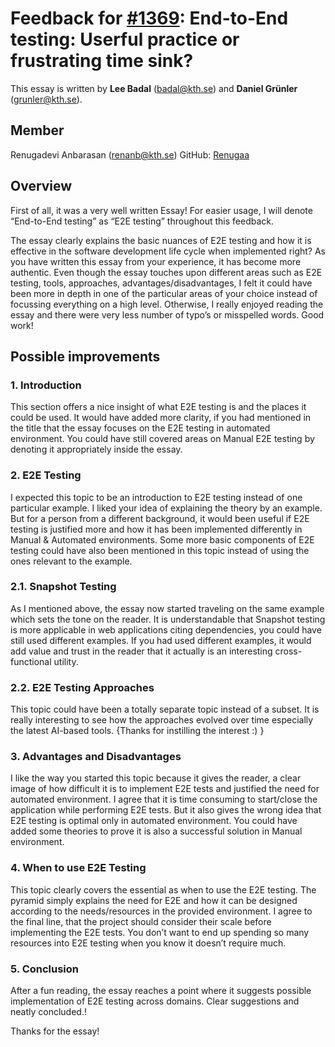 # Feedback for [#1369](https://github.com/KTH/devops-course/pull/1369): End-to-End testing: Userful practice or frustrating time sink?
This essay is written by **Lee Badal** (badal@kth.se) and **Daniel Grünler** (grunler@kth.se).


## Member
Renugadevi Anbarasan (renanb@kth.se) GitHub: [Renugaa](https://github.com/Renugaa/)


## Overview
First of all, it was a very well written Essay! For easier usage, I will denote “End-to-End testing” as “E2E testing” throughout this feedback.

The essay clearly explains the basic nuances of E2E testing and how it is effective in the software development life cycle when implemented right? As you have written this essay from your experience, it has become more authentic. Even though the essay touches upon different areas such as E2E testing, tools, approaches, advantages/disadvantages, I felt it could have been more in depth in one of the particular areas of your choice instead of focussing everything on a high level. Otherwise, I really enjoyed reading the essay and there were very less number of typo’s or misspelled words. Good work! 


## Possible improvements

### 1. Introduction

This section offers a nice insight of what E2E testing is and the places it could be used. It would have added more clarity, if you had mentioned in the title that the essay focuses on the E2E testing in automated environment. You could have still covered areas on Manual E2E testing by denoting it appropriately inside the essay.


### 2. E2E Testing 

I expected this topic to be an introduction to E2E testing instead of one particular example. I liked your idea of explaining the theory by an example. But for a person from a different background, it would been useful if E2E testing is justified more and how it has been implemented differently in Manual & Automated environments. Some more basic components of E2E testing could have also been mentioned in this topic instead of using the ones relevant to the example.


### 2.1.	Snapshot Testing

As I mentioned above, the essay now started traveling on the same example which sets the tone on the reader.  It is understandable that Snapshot testing is more applicable in web applications citing dependencies, you could have still used different examples. If you had used different examples, it would add value and trust in the reader that it actually is an interesting cross-functional utility. 


### 2.2. E2E Testing Approaches

This topic could have been a totally separate topic instead of a subset. It is really interesting to see how the approaches evolved over time especially the latest AI-based tools. {Thanks for instilling the interest :) }


### 3. Advantages and Disadvantages

I like the way you started this topic because it gives the reader, a clear image of how difficult it is to implement E2E tests and justified the need for automated environment. I agree that it is time consuming to start/close the application while performing E2E tests. But it also gives the wrong idea that E2E testing is optimal only in automated environment. You could have added some theories to prove it is also a successful solution in Manual environment. 


### 4. When to use E2E Testing

This topic clearly covers the essential as when to use the E2E testing. The pyramid simply explains the need for E2E and how it can be designed according to the needs/resources in the provided environment. I agree to the final line, that the project should consider their scale before implementing the E2E tests. You don’t want to end up spending so many resources into E2E testing when you know it doesn’t require much. 


### 5. Conclusion

After a fun reading, the essay reaches a point where it suggests possible implementation of E2E testing across domains. Clear suggestions and neatly concluded.!  

Thanks for the essay!
